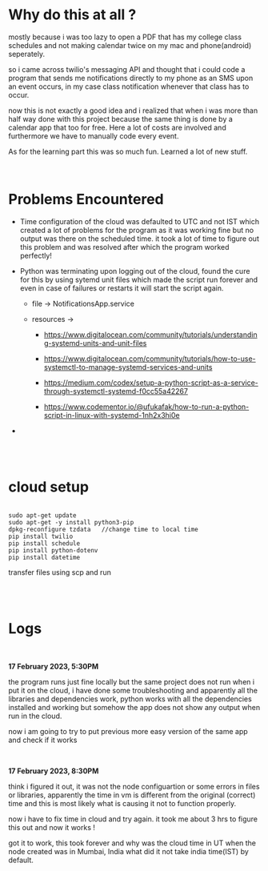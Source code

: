 # Why do this at all ?

mostly because i was too lazy to open a PDF that has my college class schedules and not making calendar twice on my mac and phone(android) seperately.

so i came across twilio's messaging API and thought that i could code a program that sends me notifications directly to my phone as an SMS upon an event occurs, in my case class notification whenever that class has to occur. 

now this is not exactly a good idea and i realized that when i was more than half way done with this project because the same thing is done by a calendar app that too for free. Here a lot of costs are involved and furthermore we have to manually code every event.

As for the learning part this was so much fun. Learned a lot of new stuff.

<br>

# Problems Encountered 

- Time configuration of the cloud was defaulted to UTC and not IST which created a lot of problems for the program as it was working fine but no output was there on the scheduled time. it took a lot of time to figure out this problem and was resolved after which the program worked perfectly!

- Python was terminating upon logging out of the cloud, found the cure for this by using sytemd unit files which made the script run forever and even in case of failures or restarts it will start the script again.

    - file -> NotificationsApp.service 

    - resources -> 

        - https://www.digitalocean.com/community/tutorials/understanding-systemd-units-and-unit-files

        - https://www.digitalocean.com/community/tutorials/how-to-use-systemctl-to-manage-systemd-services-and-units

        - https://medium.com/codex/setup-a-python-script-as-a-service-through-systemctl-systemd-f0cc55a42267

        - https://www.codementor.io/@ufukafak/how-to-run-a-python-script-in-linux-with-systemd-1nh2x3hi0e

- 


<br>
<br>

# cloud setup 

```

sudo apt-get update 
sudo apt-get -y install python3-pip
dpkg-reconfigure tzdata   //change time to local time 
pip install twilio 
pip install schedule 
pip install python-dotenv
pip install datetime 

```
transfer files using scp and run 

<br>
<br>


# Logs

<br>

**17 February 2023, 5:30PM**

the program runs just fine locally but the same project does not run when i put it on the cloud, i have done some troubleshooting and apparently all the libraries and dependencies work, python works with all the dependencies installed and working but  somehow the app does not show any output when run in the cloud. 

now i am going to try to put previous more easy version of the same app and check if it works

<br>

**17 February 2023, 8:30PM**

think i figured it out, it was not the node configuartion or some errors in files or libraries, apparently the time in vm is different from the original (correct) time 
and this is most likely what is causing it not to function properly.

now i have to fix time in cloud and try again. it took me about 3 hrs to figure this out and now it works !

got it to work, this took forever and why was the cloud time in UT when the node created was in Mumbai, India what did it not take india time(IST) by default.

